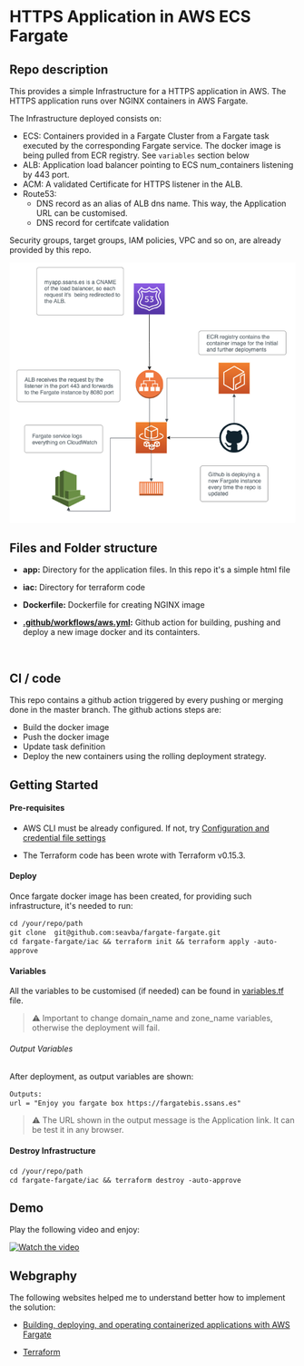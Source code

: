 # <b>HTTPS Application in AWS ECS Fargate</b>

## <b>Repo description</b>

This provides a simple Infrastructure for a HTTPS application in AWS. The HTTPS application runs over NGINX containers in AWS Fargate.

The Infrastructure deployed consists on:

- ECS: Containers provided in a Fargate Cluster from a Fargate task executed by the corresponding Fargate service. The docker image is being pulled from ECR registry. See ```variables``` section below
- ALB: Application load balancer pointing to ECS num_containers listening by 443 port.
- ACM: A validated Certificate for HTTPS listener in the ALB.
- Route53:
    - DNS record as an alias of ALB dns name. This way, the Application URL can be customised.
    - DNS record for certifcate validation

Security groups, target groups, IAM policies, VPC and so on, are already provided by this repo.

<img src="./images/diagram.png" alt="Diagram" />
<br/>

## Files and Folder structure

- <b>app:</b> Directory for the application files. In this repo it's a simple html file

- <b>iac:</b> Directory for terraform code

- <b>Dockerfile:</b> Dockerfile for creating NGINX image

- <b>[.github/workflows/aws.yml](https://github.com/seavba/fargate-fargate/blob/master/.github/workflows/aws.yml):</b> Github action for building, pushing and deploy a new image docker and its containters.
<br/>

## CI / code

This repo contains a github action triggered by every pushing or merging done in the master branch. The github actions steps are:

- Build the docker image
- Push the docker image
- Update task definition
- Deploy the new containers using the rolling deployment strategy.

## Getting Started

#### Pre-requisites

- AWS CLI must be already configured. If not, try [Configuration and credential file settings](https://docs.aws.amazon.com/cli/latest/userguide/cli-configure-files.html)

- The Terraform code has been wrote with Terraform v0.15.3.


#### Deploy

Once fargate docker image has been created, for providing such infrastructure, it's needed to run:

```
cd /your/repo/path
git clone  git@github.com:seavba/fargate-fargate.git
cd fargate-fargate/iac && terraform init && terraform apply -auto-approve
```


#### Variables
All the variables to be customised (if needed) can be found in [variables.tf](https://github.com/seavba/fargate-fargate/blob/master/variables.tf) file.

> :warning: Important to change domain_name and zone_name variables, otherwise the deployment will fail.


###### Output Variables
After deployment, as output variables are shown:
```
Outputs:
url = "Enjoy you fargate box https://fargatebis.ssans.es"
```
> :warning: The URL shown in the output message is the Application link. It can be test it in any browser.


#### Destroy Infrastructure

```
cd /your/repo/path
cd fargate-fargate/iac && terraform destroy -auto-approve
```


## Demo

Play the following video and enjoy:

[![Watch the video](https://img.youtube.com/vi/1zc09DMztMI/0.jpg)](https://www.youtube.com/watch?v=1zc09DMztMI)


## Webgraphy

The following websites helped me to understand better how to implement the solution:

- [Building, deploying, and operating containerized applications with AWS Fargate](https://aws.amazon.com/es/blogs/compute/building-deploying-and-operating-containerized-applications-with-aws-fargate/)

- [Terraform](https://www.terraform.io/)
